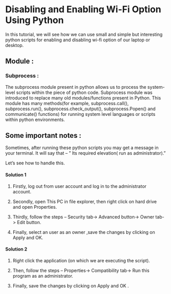 # Disabling and Enabling Wi-Fi Option Using Python
In this tutorial, we will see how we can use small and simple but interesting python scripts for enabling and disabling wi-fi option of our laptop or desktop.

## Module :
### Subprocess : 
The subprocess module present in python allows us to process the system-level scripts within the piece of python code. Subprocess module was introduced to replace many old modules/functions present in Python. This module has many methods(for example, subprocess.call(), subprocess.run(), subprocess.check_output(), subprocess.Popen() and communicate() functions) for running system level languages or scripts within python environments.

## Some important notes :
Sometimes, after running these python scripts you may get a message in your terminal. It will say that – ” Its required elevation( run as administrator).”

Let’s see how to handle this.

#### Solution 1
1. Firstly, log out from user account and log in to the administrator account.

2. Secondly, open This PC in file explorer, then right click on hard drive and open Properties.

3. Thirdly, follow the steps – Security tab-> Advanced button-> Owner tab-> Edit button.

4. Finally,  select an user as an owner ,save the changes by clicking on Apply and OK.

#### Solution 2
1. Right click the application (on which we are executing the script).

2. Then,  follow the steps – Properties-> Compatibility tab-> Run this program as an administrator.

3. Finally, save the changes by clicking on Apply and OK .
